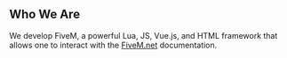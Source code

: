  ## Who We Are

We develop FiveM, a powerful Lua, JS, Vue.js, and HTML framework that allows one to interact with the [FiveM.net](https://docs.fivem.net/natives/) documentation.
